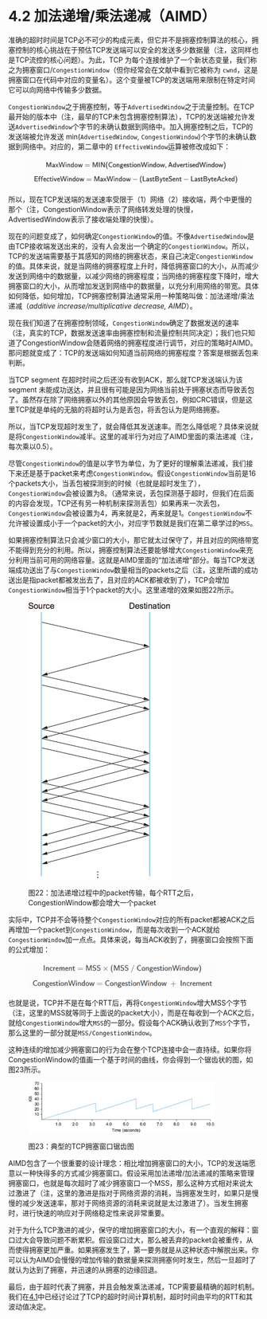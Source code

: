 # 4.2 加法递增/乘法递减（AIMD）

准确的超时时间是TCP必不可少的构成元素，但它并不是拥塞控制算法的核心，拥塞控制的核心挑战在于预估TCP发送端可以安全的发送多少数据量（注，这同样也是TCP流控的核心问题）。为此，TCP 为每个连接维护了一个新状态变量，我们称之为拥塞窗口/`CongestionWindow`（但你经常会在文献中看到它被称为 `cwnd`，这是拥塞窗口在代码中对应的变量名）。这个变量被TCP的发送端用来限制在特定时间它可以向网络中传输多少数据。

`CongestionWindow`之于拥塞控制，等于`AdvertisedWindow`之于流量控制。在TCP最开始的版本中（注，最早的TCP未包含拥塞控制算法），TCP的发送端被允许发送`AdvertisedWindow`个字节的未确认数据到网络中。加入拥塞控制之后，TCP的发送端被允许发送 min(`AdvertisedWindow`, `CongestionWindow`)个字节的未确认数据到网络中。对应的，第二章中的 `EffectiveWindow`运算被修改成如下：

<figure><img src="../.gitbook/assets/image (3) (1) (1).png" alt=""><figcaption></figcaption></figure>

所以，现在TCP发送端的发送速率受限于（1）网络（2）接收端，两个中更慢的那个（注，CongestionWindow表示了网络转发处理的快慢，AdvertisedWindow表示了接收端处理的快慢）。

现在的问题变成了，如何确定`CongestionWindow`的值。不像`AdvertisedWindow`是由TCP接收端发送出来的，没有人会发出一个确定的`CongestionWindow`。所以，TCP的发送端需要基于其感知的网络的拥塞状态，来自己决定`CongestionWindow`的值。具体来说，就是当网络的拥塞程度上升时，降低拥塞窗口的大小，从而减少发送到网络中的数据量，以减少网络的拥塞程度；当网络的拥塞程度下降时，增大拥塞窗口的大小，从而增加发送到网络中的数据量，以充分利用网络的带宽。具体如何降低，如何增加，TCP拥塞控制算法通常采用一种策略叫做：加法递增/乘法递减（_additive increase/multiplicative decrease, AIMD_）。

现在我们知道了在拥塞控制领域，`CongestionWindow`确定了数据发送的速率（注，真实的TCP，数据发送速率由拥塞控制和流量控制共同决定）；我们也只知道了CongestionWindow会随着网络的拥塞程度进行调节，对应的策略时AIMD。那问题就变成了：TCP的发送端如何知道当前网络的拥塞程度？答案是根据丢包来判断。

当TCP segment 在超时时间之后还没有收到ACK，那么就TCP发送端认为该 segment 未能成功送达，并且很有可能是因为网络当前处于拥塞状态而导致丢包了。虽然存在除了网络拥塞以外的其他原因会导致丢包，例如CRC错误，但是这里TCP就是单纯的无脑的将超时认为是丢包，将丢包认为是网络拥塞。

所以，当TCP发现超时发生了，就会降低其发送速率。而怎么降低呢？具体来说就是将`CongestionWindow`减半。这里的减半行为对应了AIMD里面的乘法递减（注，每次乘以0.5）。

尽管`CongestionWindow`的值是以字节为单位，为了更好的理解乘法递减，我们接下来还是基于packet来考虑`CongestionWindow`。假设`CongestionWindow`当前是16个packets大小，当丢包被探测到的时候（也就是超时发生了），`CongestionWindow`会被设置为8。（通常来说，丢包探测基于超时，但我们在后面的内容会发现，TCP还有另一种机制来探测丢包）如果再来一次丢包，`CongestionWindow`会被设置为4，再来就是2，再来就是1。`CongestionWindow`不允许被设置成小于一个packet的大小，对应字节数就是我们在第二章学过的`MSS`。

如果拥塞控制算法只会减少窗口的大小，那它就太过保守了，并且对应的网络带宽不能得到充分的利用。所以，拥塞控制算法还要能够增大`CongestionWindow`来充分利用当前可用的网络容量。这就是AIMD里面的“加法递增”部分。每当TCP发送端成功送出了与`CongestionWindow`数量相当的packets之后（注，这里所谓的成功送出是指packet都被发出去了，且对应的ACK都被收到了），TCP会增加`CongestionWindow`相当于1个packet的大小。这里递增的效果如图22所示。

<figure><img src="../.gitbook/assets/image (4) (1).png" alt="" width="288"><figcaption><p>图22：加法递增过程中的packet传输，每个RTT之后，CongestionWindow都会增大一个packet</p></figcaption></figure>

实际中，TCP并不会等待整个`CongestionWindow`对应的所有packet都被ACK之后再增加一个packet到`CongestionWindow`，而是每次收到一个ACK就给`CongestionWindow`加一点点。具体来说，每当ACK收到了，拥塞窗口会按照下面的公式增加：

<figure><img src="../.gitbook/assets/image (5) (1).png" alt="" width="375"><figcaption></figcaption></figure>

也就是说，TCP并不是在每个RTT后，再将`CongestionWindow`增大MSS个字节（注，这里的MSS就等同于上面说的packet大小），而是在每收到一个ACK之后，就给`CongestionWindow`增大`MSS`的一部分。假设每个ACK确认收到了`MSS`个字节，那么这里的一部分就是`MSS/CongestionWindow`。

这种连续的增加减少拥塞窗口的行为会在整个TCP连接中会一直持续。如果你将CongestionWindow的值画一个基于时间的曲线，你会得到一个锯齿状的图，如图23所示。

<figure><img src="../.gitbook/assets/image (6) (1).png" alt="" width="375"><figcaption><p>图23：典型的TCP拥塞窗口锯齿图</p></figcaption></figure>

AIMD包含了一个很重要的设计理念：相比增加拥塞窗口的大小，TCP的发送端愿意以一种快得多的方式减少拥塞窗口。假设采用加法递增/加法递减的策略来管理拥塞窗口，也就是每次超时了减少拥塞窗口一个MSS，那么这种方式相对来说太过激进了（注，这里的激进是指对于网络资源的消耗，当拥塞发生时，如果只是慢慢的减少发送速率，那对于网络资源的消耗来说就是太过激进了）。当发生拥塞时，进行快速的响应对于网络稳定性来说非常重要。

对于为什么TCP激进的减少，保守的增加拥塞窗口的大小，有一个直观的解释：窗口过大会导致问题不断累积。假设窗口过大，那么被丢弃的packet会被重传，从而使得拥塞更加严重。如果拥塞发生了，第一要务就是从这种状态中解脱出来。你可以认为AIMD会慢慢的增加传输的数据量来探测拥塞何时发生，然后一旦超时了就认为达到了拥塞，并迅速的从拥塞的边缘回退。

最后，由于超时代表了拥塞，并且会触发乘法递减，TCP需要最精确的超时机制。我们在[4.1](4.1-tcp-chao-shi-shi-jian-ji-suan/)中已经讨论过了TCP的超时时间计算机制，超时时间由平均的RTT和其波动值决定。
